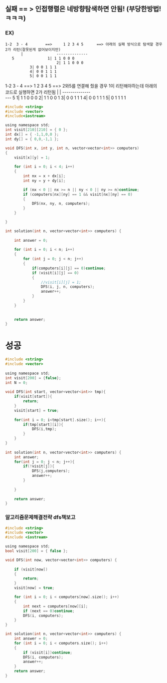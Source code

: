 ## 실패 == > 인접행렬은 네방향탐색하면 안됨! (부당한방법!ㅋㅋㅋ)

### EX)
    1-2  3 - 4        ==>     1 2 3 4 5      ==> 아래의 실패 방식으로 탐색할 경우 2가 리턴(잘못된게 없어보이지만)
           |               --------------     
	   5               1| 1 1 0 0 0
                           2| 1 1 0 0 0
			   3| 0 0 1 1 1
			   4| 0 0 1 1 1
			   5| 0 0 1 1 1
			   
			   

  1-2   3 - 4        ==>     1 2 3 4 5      ==> 2와5를 연결해 줬을 경우 1이 리턴해야하는데 아래의 코드로 실행하면 2가 리턴됨
    |      |                --------------     
     ---   5               1| 1 1 0 0 0
                           2| 1 1 0 0 1
			   3| 0 0 1 1 1
			   4| 0 0 1 1 1
			   5| 0 1 1 1 1
			   
			   
			   
			   
			   
```c
#include <string>
#include <vector>
#include<iostream>

using namespace std;
int visit[210][210] = { 0 };
int dx[] = { -1,1,0,0 };
int dy[] = { 0,0,-1,1 };

void DFS(int x, int y, int n, vector<vector<int>> computers)
{
    visit[x][y] = 1;
    
	for (int i = 0; i < 4; i++)
	{
		int nx = x + dx[i];
		int ny = y + dy[i];

		if (nx < 0 || nx >= n || ny < 0 || ny >= n)continue;
		if (computers[nx][ny] == 1 && visit[nx][ny] == 0)
		{
			DFS(nx, ny, n, computers);
		}
	}

}

int solution(int n, vector<vector<int>> computers) {
    
	int answer = 0;
  
	for (int i = 0; i < n; i++)
	{
		for (int j = 0; j < n; j++)
		{
            if(computers[i][j] == 0)continue;
			if (visit[i][j] == 0)
			{
				//visit[i][j] = 1;
				DFS(i, j, n, computers);
				answer++;
			}
		}
	}
    
    
	return answer;
}
```

# 성공

```c
#include <string>
#include <vector>
 
using namespace std;
int visit[200] = {false};
int N = 0;
 
void DFS(int start, vector<vector<int>> tmp){
    if(visit[start]){
        return;
    }
    visit[start] = true;
    
    for(int i = 0; i<tmp[start].size(); i++){
        if(tmp[start][i]){
            DFS(i,tmp);   
        }
    }
}
 
int solution(int n, vector<vector<int>> computers) {
    int answer;
    for(int j = 0; j < n; j++){
        if(!visit[j]){
            DFS(j,computers);
            answer++;
        }
        
    }   
    
    return answer;
}

```

### 알고리즘문제해결전략 dfs책보고
```c
#include <string>
#include <vector>
#include <iostream>

using namespace std;
bool visit[200] = { false };

void DFS(int now, vector<vector<int>> computers) {
	
	if (visit[now])
	{
		return;
	}
	visit[now] = true;

	for (int i = 0; i < computers[now].size(); i++)
	{
		int next = computers[now][i];
		if (next == 0)continue;
		DFS(i, computers);
	}
}

int solution(int n, vector<vector<int>> computers) {
	int answer = 0;
	for (int i = 0; i < computers.size(); i++)
	{
		if (visit[i])continue;
		DFS(i, computers);
		answer++;
	}
	return answer;
}

```
